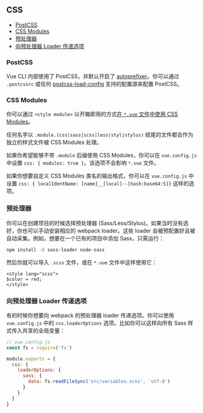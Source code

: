 ## CSS

- [PostCSS](#postcss)
- [CSS Modules](#css-modules)
- [预处理器](#预处理器)
- [向预处理器 Loader 传递选项](#向预处理器-loader-传递选项)

### PostCSS

Vue CLI 内部使用了 PostCSS，并默认开启了 [autoprefixer](https://github.com/postcss/autoprefixer)。你可以通过 `.postcssrc` 或任何 [postcss-load-config](https://github.com/michael-ciniawsky/postcss-load-config) 支持的配置源来配置 PostCSS。

### CSS Modules

你可以通过 `<style module>` 以开箱即用的方式[在 `*.vue` 文件中使用 CSS Modules](https://vue-loader.vuejs.org/zh-cn/features/css-modules.html)。

任何名字以 `.module.(css|sass|scss|less|styl|stylus)` 结尾的文件都会作为独立的样式文件被 CSS Modules 处理。

如果你希望能够不带 `.module` 后缀使用 CSS Modules，你可以在 `vue.config.js` 中设置 `css: { modules: true }`。该选项不会影响 `*.vue` 文件。

如果你想要自定义 CSS Modules 类名的输出格式，你可以在 `vue.config.js` 中设置 `css: { localIdentName: [name]__[local]--[hash:base64:5]}` 这样的选项。

### 预处理器

你可以在创建项目的时候选择预处理器 (Sass/Less/Stylus)。如果当时没有选好，你也可以手动安装相应的 webpack loader。这些 loader 会被预配置好且被自动采集。例如，想要在一个已有的项目中添加 Sass，只需运行：

``` sh
npm install -D sass-loader node-sass
```

然后你就可以导入 `.scss` 文件，或在 `*.vue` 文件中这样使用它：

``` vue
<style lang="scss">
$color = red;
</style>
```

### 向预处理器 Loader 传递选项

有的时候你想要向 webpack 的预处理器 loader 传递选项。你可以使用 `vue.config.js` 中的 `css.loaderOptions` 选项。比如你可以这样向所有 Sass 样式传入共享的全局变量：

``` js
// vue.config.js
const fs = require('fs')

module.exports = {
  css: {
    loaderOptions: {
      sass: {
        data: fs.readFileSync('src/variables.scss', 'utf-8')
      }
    }
  }
}
```
